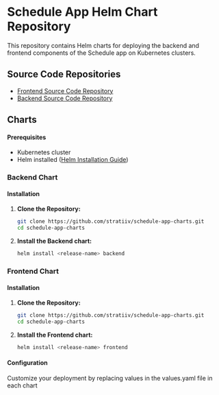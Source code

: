 # Schedule App Helm Chart Repository
This repository contains Helm charts for deploying the backend and frontend components of the Schedule app on Kubernetes clusters.

## Source Code Repositories

- [Frontend Source Code Repository](https://github.com/stratiiv/schedule-frontend)
- [Backend Source Code Repository](https://github.com/DTG-cisco/devops-team-green-2)

## Charts

#### Prerequisites

- Kubernetes cluster
- Helm installed ([Helm Installation Guide](https://helm.sh/docs/intro/install/))

### Backend Chart

#### Installation

1. **Clone the Repository:**

    ```bash
    git clone https://github.com/stratiiv/schedule-app-charts.git
    cd schedule-app-charts
    ```

2. **Install the Backend chart:**

    ```bash
    helm install <release-name> backend
    ```

### Frontend Chart

#### Installation

1. **Clone the Repository:**

    ```bash
    git clone https://github.com/stratiiv/schedule-app-charts.git
    cd schedule-app-charts
    ```

2. **Install the Frontend chart:**

    ```bash
    helm install <release-name> frontend
    ```
    
#### Configuration
Customize your deployment by replacing values in the values.yaml file in each chart


